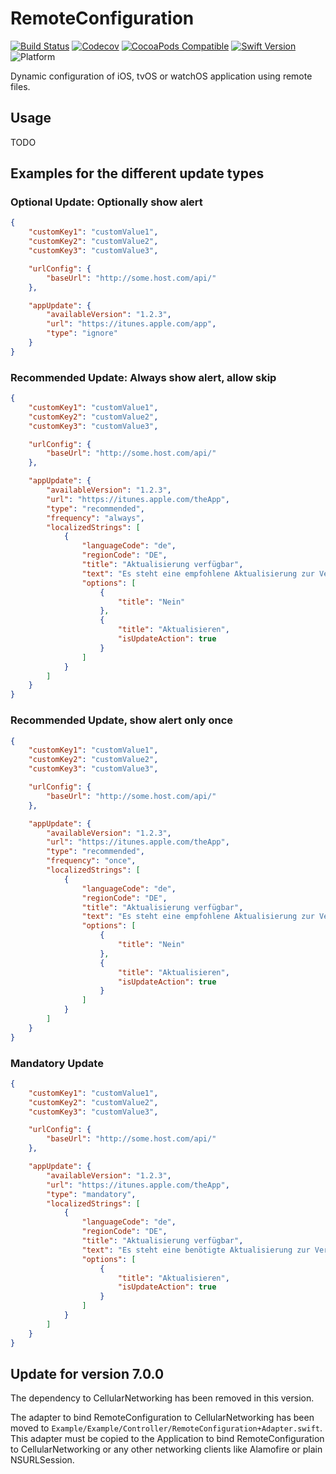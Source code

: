 # RemoteConfiguration

[![Build Status](https://travis-ci.com/cellular/remoteconfiguration-swift.svg?branch=master)](https://travis-ci.com/cellular/remoteconfiguration-swift)
[![Codecov](https://codecov.io/gh/cellular/remoteconfiguration-swift/branch/master/graph/badge.svg)](https://codecov.io/gh/cellular/remoteconfiguration-swift)
[![CocoaPods Compatible](https://img.shields.io/cocoapods/v/CellularRemoteConfiguration.svg)](https://cocoapods.org/pods/cellularremoteconfiguration)
[![Swift Version](https://img.shields.io/badge/swift-4.2-orange.svg)](https://swift.org)
![Platform](https://img.shields.io/badge/platform-iOS%20%7C%20watchOS%20%7C%20tvOS-lightgrey.svg)

Dynamic configuration of iOS, tvOS or watchOS application using remote files.

## Usage

TODO

## Examples for the different update types

### Optional Update: Optionally show alert

```json
{
    "customKey1": "customValue1",
    "customKey2": "customValue2",
    "customKey3": "customValue3",

    "urlConfig": {
        "baseUrl": "http://some.host.com/api/"
    },

    "appUpdate": {
        "availableVersion": "1.2.3",
        "url": "https://itunes.apple.com/app",
        "type": "ignore"
    }
}
```

### Recommended Update: Always show alert, allow skip

```json
{
    "customKey1": "customValue1",
    "customKey2": "customValue2",
    "customKey3": "customValue3",

    "urlConfig": {
        "baseUrl": "http://some.host.com/api/"
    },

    "appUpdate": {
        "availableVersion": "1.2.3",
        "url": "https://itunes.apple.com/theApp",
        "type": "recommended",
        "frequency": "always",
        "localizedStrings": [
            {
                "languageCode": "de",
                "regionCode": "DE",
                "title": "Aktualisierung verfügbar",
                "text": "Es steht eine empfohlene Aktualisierung zur Verfügung. Möchten sie diese jetzt installieren?",
                "options": [
                    {
                        "title": "Nein"
                    },
                    {
                        "title": "Aktualisieren",
                        "isUpdateAction": true
                    }
                ]
            }
        ]
    }
}
```

### Recommended Update, show alert only once

```json
{
    "customKey1": "customValue1",
    "customKey2": "customValue2",
    "customKey3": "customValue3",

    "urlConfig": {
        "baseUrl": "http://some.host.com/api/"
    },

    "appUpdate": {
        "availableVersion": "1.2.3",
        "url": "https://itunes.apple.com/theApp",
        "type": "recommended",
        "frequency": "once",
        "localizedStrings": [
            {
                "languageCode": "de",
                "regionCode": "DE",
                "title": "Aktualisierung verfügbar",
                "text": "Es steht eine empfohlene Aktualisierung zur Verfügung. Möchten sie diese jetzt installieren?",
                "options": [
                    {
                        "title": "Nein"
                    },
                    {
                        "title": "Aktualisieren",
                        "isUpdateAction": true
                    }
                ]
            }
        ]
    }
}
```

### Mandatory Update

```json
{
    "customKey1": "customValue1",
    "customKey2": "customValue2",
    "customKey3": "customValue3",

    "urlConfig": {
        "baseUrl": "http://some.host.com/api/"
    },

    "appUpdate": {
        "availableVersion": "1.2.3",
        "url": "https://itunes.apple.com/theApp",
        "type": "mandatory",
        "localizedStrings": [
            {
                "languageCode": "de",
                "regionCode": "DE",
                "title": "Aktualisierung verfügbar",
                "text": "Es steht eine benötigte Aktualisierung zur Verfügung.",
                "options": [
                    {
                        "title": "Aktualisieren",
                        "isUpdateAction": true
                    }
                ]
            }
        ]
    }
}
```
## Update for version 7.0.0

The dependency to CellularNetworking has been removed in this version.

The adapter to bind RemoteConfiguration to CellularNetworking has been moved to ```Example/Example/Controller/RemoteConfiguration+Adapter.swift```. This adapter must be copied to the Application to bind RemoteConfiguration to CellularNetworking or any other networking clients like Alamofire or plain NSURLSession.
